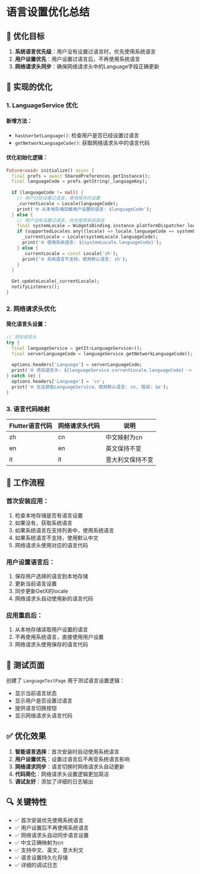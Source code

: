 # 语言设置优化总结

## 🎯 优化目标

1. **系统语言优先级**：用户没有设置过语言时，优先使用系统语言
2. **用户设置优先**：用户设置过语言后，不再使用系统语言
3. **网络请求头同步**：确保网络请求头中的Language字段正确更新

## 🔧 实现的优化

### 1. LanguageService 优化

#### 新增方法：
- `hasUserSetLanguage()`: 检查用户是否已经设置过语言
- `getNetworkLanguageCode()`: 获取网络请求头中的语言代码

#### 优化初始化逻辑：
```dart
Future<void> initialize() async {
  final prefs = await SharedPreferences.getInstance();
  final languageCode = prefs.getString(_languageKey);
  
  if (languageCode != null) {
    // 用户已经设置过语言，使用保存的设置
    _currentLocale = Locale(languageCode);
    print('🌐 从本地存储加载用户设置的语言: $languageCode');
  } else {
    // 用户没有设置过语言，优先使用系统语言
    final systemLocale = WidgetsBinding.instance.platformDispatcher.locale;
    if (supportedLocales.any((locale) => locale.languageCode == systemLocale.languageCode)) {
      _currentLocale = Locale(systemLocale.languageCode);
      print('🌐 使用系统语言: ${systemLocale.languageCode}');
    } else {
      _currentLocale = const Locale('zh');
      print('🌐 系统语言不支持，使用默认语言: zh');
    }
  }
  
  Get.updateLocale(_currentLocale);
  notifyListeners();
}
```

### 2. 网络请求头优化

#### 简化语言头设置：
```dart
// 添加语言头
try {
  final languageService = getIt<LanguageService>();
  final serverLanguageCode = languageService.getNetworkLanguageCode();
  
  options.headers['Language'] = serverLanguageCode;
  print('🌐 添加语言头: ${languageService.currentLocale.languageCode} -> $serverLanguageCode');
} catch (e) {
  options.headers['Language'] = 'cn';
  print('🌐 无法获取LanguageService，使用默认语言: cn, 错误: $e');
}
```

### 3. 语言代码映射

| Flutter语言代码 | 网络请求头代码 | 说明 |
|----------------|---------------|------|
| zh             | cn            | 中文映射为cn |
| en             | en            | 英文保持不变 |
| it             | it            | 意大利文保持不变 |

## 🎯 工作流程

### 首次安装应用：
1. 检查本地存储是否有语言设置
2. 如果没有，获取系统语言
3. 如果系统语言在支持列表中，使用系统语言
4. 如果系统语言不支持，使用默认中文
5. 网络请求头使用对应的语言代码

### 用户设置语言后：
1. 保存用户选择的语言到本地存储
2. 更新当前语言设置
3. 同步更新GetX的locale
4. 网络请求头自动使用新的语言代码

### 应用重启后：
1. 从本地存储读取用户设置的语言
2. 不再使用系统语言，直接使用用户设置
3. 网络请求头使用保存的语言代码

## 🧪 测试页面

创建了 `LanguageTestPage` 用于测试语言设置逻辑：
- 显示当前语言状态
- 显示用户是否设置过语言
- 提供语言切换按钮
- 显示网络请求头语言代码

## ✅ 优化效果

1. **智能语言选择**：首次安装时自动使用系统语言
2. **用户设置优先**：设置过语言后不再受系统语言影响
3. **网络请求同步**：语言切换时网络请求头自动更新
4. **代码简化**：网络请求头设置逻辑更加简洁
5. **调试友好**：添加了详细的日志输出

## 🔍 关键特性

- ✅ 首次安装优先使用系统语言
- ✅ 用户设置后不再使用系统语言
- ✅ 网络请求头自动同步语言设置
- ✅ 中文正确映射为cn
- ✅ 支持中文、英文、意大利文
- ✅ 语言设置持久化存储
- ✅ 详细的调试日志
